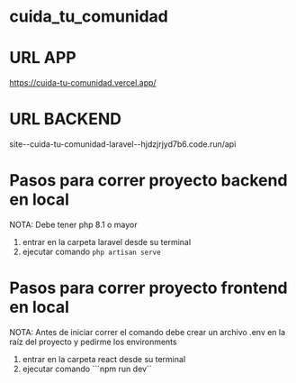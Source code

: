 # cuida_tu_comunidad

# URL APP 
https://cuida-tu-comunidad.vercel.app/

# URL BACKEND
site--cuida-tu-comunidad-laravel--hjdzjrjyd7b6.code.run/api

# Pasos para correr proyecto backend en local
NOTA: Debe tener php 8.1 o mayor 

1. entrar en la carpeta laravel desde su terminal
2. ejecutar comando ``php artisan serve``

# Pasos para correr proyecto frontend en local
NOTA: Antes de iniciar correr el comando debe crear un archivo .env en la raíz del proyecto y pedirme los environments
1. entrar en la carpeta react desde su terminal
2. ejecutar comando ```npm run dev`` 

